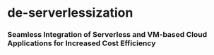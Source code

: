 # de-serverlessization
### Seamless Integration of Serverless and VM-based Cloud Applications for Increased Cost Efficiency